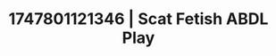 ---
categories:
- Nude shadows
- Creampie
- Hand over mouth play
- E-girl erotica
- Pegging play
image: /assets/images/1747801121346.jpg
layout: post
seo:
  description: Featured content with sensual ABDL Play, Scat Fetish. HD images available.
  keywords: ABDL Play, Scat Fetish
  og_image: /assets/images/1747801121346.jpg
  schema_type: VisualArtwork
tags:
- '#1747801121346'
- ABDL Play
- Scat Fetish
title: 1747801121346 | Scat Fetish ABDL Play
---